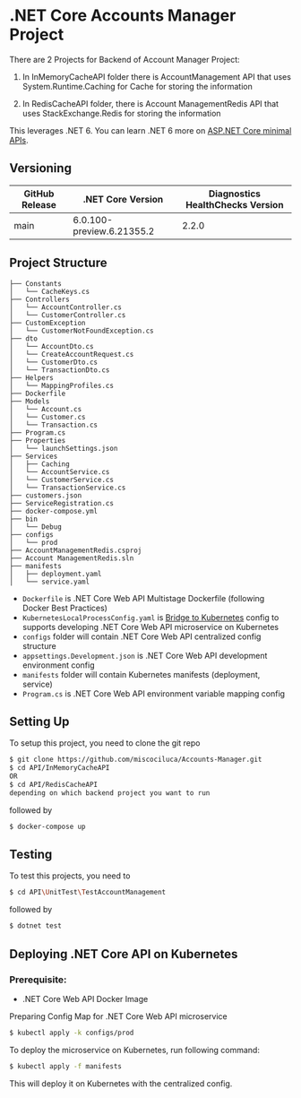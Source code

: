 
# .NET Core Accounts Manager Project

There are 2 Projects for Backend of Account Manager Project:
1) In InMemoryCacheAPI folder there is AccountManagement API that uses System.Runtime.Caching for Cache for storing the information
   
2) In RedisCacheAPI folder, there is  Account ManagementRedis API  that uses StackExchange.Redis for storing the information
   
This leverages .NET 6. You can learn .NET 6 more on [ASP.NET Core minimal APIs](https://www.dotnetthailand.com/web-frameworks/asp-net-core/asp-net-core-minimal-apis).

## Versioning
| GitHub Release | .NET Core Version | Diagnostics HealthChecks Version |
|----------------|------------ |---------------------|
| main | 6.0.100-preview.6.21355.2 | 2.2.0 |

## Project Structure
```
├── Constants
│   └── CacheKeys.cs
├── Controllers
│   └── AccountController.cs
│   └── CustomerController.cs
├── CustomException
│   └── CustomerNotFoundException.cs
├── dto
│   └── AccountDto.cs
│   └── CreateAccountRequest.cs
│   └── CustomerDto.cs
│   └── TransactionDto.cs
├── Helpers
│   └── MappingProfiles.cs
├── Dockerfile
├── Models
│   └── Account.cs
│   └── Customer.cs
│   └── Transaction.cs
├── Program.cs
├── Properties
│   └── launchSettings.json
├── Services
│   ├── Caching 
│   └── AccountService.cs
│   └── CustomerService.cs
│   └── TransactionService.cs
├── customers.json
├── ServiceRegistration.cs
├── docker-compose.yml
├── bin
│   └── Debug
├── configs
│   └── prod
├── AccountManagementRedis.csproj
├── Account ManagementRedis.sln
├── manifests
│   ├── deployment.yaml
│   └── service.yaml
```

- `Dockerfile` is .NET Core Web API Multistage Dockerfile (following Docker Best Practices)
- `KubernetesLocalProcessConfig.yaml` is [Bridge to Kubernetes](https://devblogs.microsoft.com/visualstudio/bridge-to-kubernetes-ga/) config to supports developing .NET Core Web API microservice on Kubernetes
- `configs` folder will contain .NET Core Web API centralized config structure
- `appsettings.Development.json` is .NET Core Web API development environment config
- `manifests` folder will contain Kubernetes manifests (deployment, service)
- `Program.cs` is .NET Core Web API environment variable mapping config 

## Setting Up

To setup this project, you need to clone the git repo

```sh
$ git clone https://github.com/miscociluca/Accounts-Manager.git
$ cd API/InMemoryCacheAPI
OR
$ cd API/RedisCacheAPI
depending on which backend project you want to run
```

followed by

```sh
$ docker-compose up
```

## Testing 
To test this projects, you need to 
```sh
$ cd API\UnitTest\TestAccountManagement
```
followed by

```sh
$ dotnet test
```

## Deploying .NET Core API  on Kubernetes

### Prerequisite:

- .NET Core Web API Docker Image

Preparing Config Map for .NET Core Web API microservice

```sh
$ kubectl apply -k configs/prod
```

To deploy the microservice on Kubernetes, run following command:

```sh
$ kubectl apply -f manifests
```

This will deploy it on Kubernetes with the centralized config.
